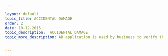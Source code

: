 ```yaml
---

layout: default
topic_title: ACCIDENTAL DAMAGE
order: 2
date: 10-12-2015
topic_description:  ACCIDENTAL DAMAGE
topic_more_description: AD application is used by business to verify the Order Lines and service tag information on the damaged goods. AD is responsible for verification of Damage protection available on returned and damaged goods. It also drives the selling of Accidental Care to customers in EMEA region


---
```

